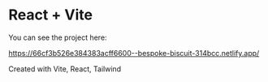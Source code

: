 # React + Vite

You can see the project here:

https://66cf3b526e384383acff6600--bespoke-biscuit-314bcc.netlify.app/

Created with Vite, React, Tailwind
